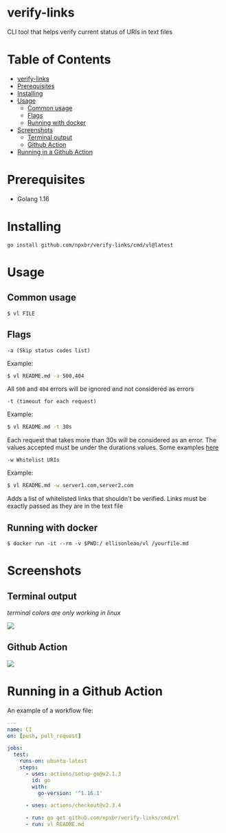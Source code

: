 # verify-links

CLI tool that helps verify current status of URIs in text files

# Table of Contents

- [verify-links](#verify-links)
- [Prerequisites](#prerequisites)
- [Installing](#installing)
- [Usage](#usage)
  - [Common usage](#common-usage)
  - [Flags](#flags)
  - [Running with docker](#running-with-docker)
- [Screenshots](#screenshots)
  - [Terminal output](#terminal-output)
  - [Github Action](#github-action)
- [Running in a Github Action](#running-in-a-github-action)

# Prerequisites

- Golang 1.16

# Installing

```
go install github.com/npxbr/verify-links/cmd/vl@latest
```

# Usage

## Common usage

```
$ vl FILE
```

## Flags

```
-a (Skip status codes list)
```

Example:

```sh
$ vl README.md -a 500,404
```

All `500` and `404` errors will be ignored and not considered as errors

```
-t (timeout for each request)
```

Example:

```sh
$ vl README.md -t 30s
```

Each request that takes more than 30s will be considered as an error. The values
accepted must be under the durations values. Some examples
[here](https://golang.org/pkg/time/#ParseDuration)

```
-w Whitelist URIs
```

Example:

```sh
$ vl README.md -w server1.com,server2.com
```

Adds a list of whitelisted links that shouldn't be verified. Links must be exactly
passed as they are in the text file

## Running with docker

```
$ docker run -it --rm -v $PWD:/ ellisonleao/vl /yourfile.md
```

# Screenshots

## Terminal output

_terminal colors are only working in linux_

![](https://i.postimg.cc/xqD8YDfz/Screenshot-from-2021-03-18-17-42-31.png)

## Github Action

![](https://i.postimg.cc/VNpd4bxg/Screenshot-from-2021-03-18-18-29-21.png)

# Running in a Github Action

An example of a workflow file:

```yaml
---
name: CI
on: [push, pull_request]

jobs:
  test:
    runs-on: ubuntu-latest
    steps:
      - uses: actions/setup-go@v2.1.3
        id: go
        with:
          go-version: '^1.16.1'

      - uses: actions/checkout@v2.3.4

      - run: go get github.com/npxbr/verify-links/cmd/vl
      - run: vl README.md
```
